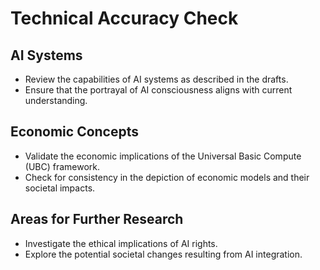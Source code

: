 # Technical Accuracy Check

## AI Systems
- Review the capabilities of AI systems as described in the drafts.
- Ensure that the portrayal of AI consciousness aligns with current understanding.

## Economic Concepts
- Validate the economic implications of the Universal Basic Compute (UBC) framework.
- Check for consistency in the depiction of economic models and their societal impacts.

## Areas for Further Research
- Investigate the ethical implications of AI rights.
- Explore the potential societal changes resulting from AI integration.

